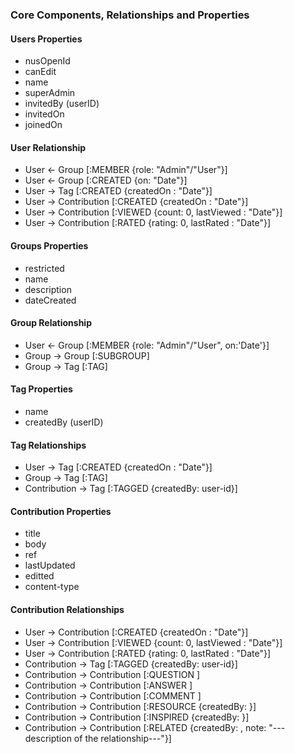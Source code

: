### Core Components, Relationships and Properties

#### Users Properties

- nusOpenId
- canEdit
- name
- superAdmin
- invitedBy (userID)
- invitedOn
- joinedOn

#### User Relationship

- User <- Group   [:MEMBER {role: "Admin"/"User"}]
- User <- Group   [:CREATED {on: "Date"}]
- User -> Tag [:CREATED {createdOn : "Date"}]
- User -> Contribution [:CREATED {createdOn : "Date"}]
- User -> Contribution [:VIEWED {count: 0, lastViewed : "Date"}]
- User -> Contribution [:RATED {rating: 0, lastRated : "Date"}]

#### Groups Properties

- restricted
- name
- description
- dateCreated

#### Group Relationship

- User <- Group   [:MEMBER {role: "Admin"/"User", on:'Date'}]
- Group -> Group [:SUBGROUP]
- Group -> Tag [:TAG]

#### Tag Properties

- name
- createdBy (userID)

#### Tag Relationships

- User -> Tag [:CREATED {createdOn : "Date"}]
- Group -> Tag [:TAG]
- Contribution -> Tag [:TAGGED {createdBy: user-id}]


#### Contribution Properties

- title
- body
- ref
- lastUpdated
- editted
- content-type

#### Contribution Relationships

- User -> Contribution [:CREATED {createdOn : "Date"}]
- User -> Contribution [:VIEWED {count: 0, lastViewed : "Date"}]
- User -> Contribution [:RATED {rating: 0, lastRated : "Date"}]
- Contribution -> Tag [:TAGGED {createdBy: user-id}]
- Contribution -> Contribution [:QUESTION ]
- Contribution -> Contribution [:ANSWER ]
- Contribution -> Contribution [:COMMENT ]
- Contribution -> Contribution [:RESOURCE {createdBy: <id>}]
- Contribution -> Contribution [:INSPIRED {createdBy: <id>}]
- Contribution -> Contribution [:RELATED {createdBy: <id>, note: "---description of the relationship---"}]

